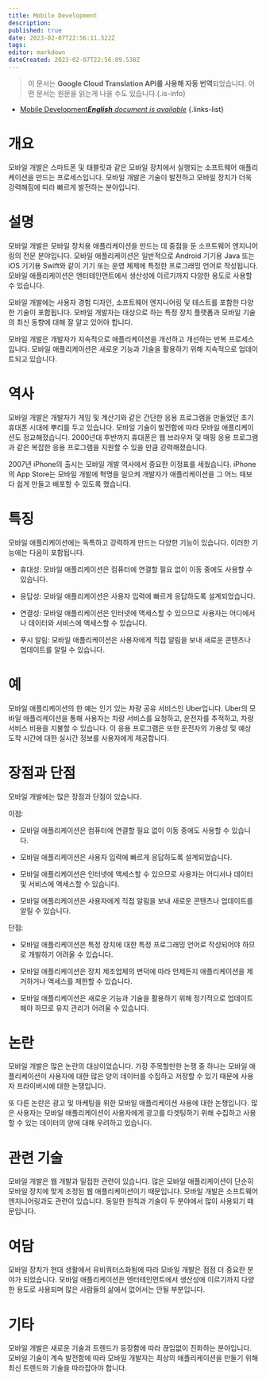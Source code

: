 ```yaml
---
title: Mobile Development
description: 
published: true
date: 2023-02-07T22:56:11.522Z
tags: 
editor: markdown
dateCreated: 2023-02-07T22:56:09.530Z
---
```


> 이 문서는 **Google Cloud Translation API를 사용해 자동 번역**되었습니다.
어떤 문서는 원문을 읽는게 나을 수도 있습니다.{.is-info}



- [Mobile Development***English** document is available*](/en/Knowledge-base/Dictionary/mobile-development)
{.links-list}


# 개요
모바일 개발은 스마트폰 및 태블릿과 같은 모바일 장치에서 실행되는 소프트웨어 애플리케이션을 만드는 프로세스입니다. 모바일 개발은 기술이 발전하고 모바일 장치가 더욱 강력해짐에 따라 빠르게 발전하는 분야입니다.

# 설명
모바일 개발은 모바일 장치용 애플리케이션을 만드는 데 중점을 둔 소프트웨어 엔지니어링의 전문 분야입니다. 모바일 애플리케이션은 일반적으로 Android 기기용 Java 또는 iOS 기기용 Swift와 같이 기기 또는 운영 체제에 특정한 프로그래밍 언어로 작성됩니다. 모바일 애플리케이션은 엔터테인먼트에서 생산성에 이르기까지 다양한 용도로 사용할 수 있습니다.

모바일 개발에는 사용자 경험 디자인, 소프트웨어 엔지니어링 및 테스트를 포함한 다양한 기술이 포함됩니다. 모바일 개발자는 대상으로 하는 특정 장치 플랫폼과 모바일 기술의 최신 동향에 대해 잘 알고 있어야 합니다.

모바일 개발은 개발자가 지속적으로 애플리케이션을 개선하고 개선하는 반복 프로세스입니다. 모바일 애플리케이션은 새로운 기능과 기술을 활용하기 위해 지속적으로 업데이트되고 있습니다.

# 역사
모바일 개발은 개발자가 게임 및 계산기와 같은 간단한 응용 프로그램을 만들었던 초기 휴대폰 시대에 뿌리를 두고 있습니다. 모바일 기술이 발전함에 따라 모바일 애플리케이션도 정교해졌습니다. 2000년대 후반까지 휴대폰은 웹 브라우저 및 매핑 응용 프로그램과 같은 복잡한 응용 프로그램을 지원할 수 있을 만큼 강력해졌습니다.

2007년 iPhone의 출시는 모바일 개발 역사에서 중요한 이정표를 세웠습니다. iPhone의 App Store는 모바일 개발에 혁명을 일으켜 개발자가 애플리케이션을 그 어느 때보다 쉽게 만들고 배포할 수 있도록 했습니다.

# 특징
모바일 애플리케이션에는 독특하고 강력하게 만드는 다양한 기능이 있습니다. 이러한 기능에는 다음이 포함됩니다.

- 휴대성: 모바일 애플리케이션은 컴퓨터에 연결할 필요 없이 이동 중에도 사용할 수 있습니다.

- 응답성: 모바일 애플리케이션은 사용자 입력에 빠르게 응답하도록 설계되었습니다.

- 연결성: 모바일 애플리케이션은 인터넷에 액세스할 수 있으므로 사용자는 어디에서나 데이터와 서비스에 액세스할 수 있습니다.

- 푸시 알림: 모바일 애플리케이션은 사용자에게 직접 알림을 보내 새로운 콘텐츠나 업데이트를 알릴 수 있습니다.

# 예
모바일 애플리케이션의 한 예는 인기 있는 차량 공유 서비스인 Uber입니다. Uber의 모바일 애플리케이션을 통해 사용자는 차량 서비스를 요청하고, 운전자를 추적하고, 차량 서비스 비용을 지불할 수 있습니다. 이 응용 프로그램은 또한 운전자의 가용성 및 예상 도착 시간에 대한 실시간 정보를 사용자에게 제공합니다.

# 장점과 단점
모바일 개발에는 많은 장점과 단점이 있습니다.

이점:

- 모바일 애플리케이션은 컴퓨터에 연결할 필요 없이 이동 중에도 사용할 수 있습니다.

- 모바일 애플리케이션은 사용자 입력에 빠르게 응답하도록 설계되었습니다.

- 모바일 애플리케이션은 인터넷에 액세스할 수 있으므로 사용자는 어디서나 데이터 및 서비스에 액세스할 수 있습니다.

- 모바일 애플리케이션은 사용자에게 직접 알림을 보내 새로운 콘텐츠나 업데이트를 알릴 수 있습니다.

단점:

- 모바일 애플리케이션은 특정 장치에 대한 특정 프로그래밍 언어로 작성되어야 하므로 개발하기 어려울 수 있습니다.

- 모바일 애플리케이션은 장치 제조업체의 변덕에 따라 언제든지 애플리케이션을 제거하거나 액세스를 제한할 수 있습니다.

- 모바일 애플리케이션은 새로운 기능과 기술을 활용하기 위해 정기적으로 업데이트해야 하므로 유지 관리가 어려울 수 있습니다.

# 논란
모바일 개발은 많은 논란의 대상이었습니다. 가장 주목할만한 논쟁 중 하나는 모바일 애플리케이션이 사용자에 대한 많은 양의 데이터를 수집하고 저장할 수 있기 때문에 사용자 프라이버시에 대한 논쟁입니다.

또 다른 논란은 광고 및 마케팅을 위한 모바일 애플리케이션 사용에 대한 논쟁입니다. 많은 사용자는 모바일 애플리케이션이 사용자에게 광고를 타겟팅하기 위해 수집하고 사용할 수 있는 데이터의 양에 대해 우려하고 있습니다.

# 관련 기술
모바일 개발은 웹 개발과 밀접한 관련이 있습니다. 많은 모바일 애플리케이션이 단순히 모바일 장치에 맞게 조정된 웹 애플리케이션이기 때문입니다. 모바일 개발은 소프트웨어 엔지니어링과도 관련이 있습니다. 동일한 원칙과 기술이 두 분야에서 많이 사용되기 때문입니다.

# 여담
모바일 장치가 현대 생활에서 유비쿼터스화됨에 따라 모바일 개발은 점점 더 중요한 분야가 되었습니다. 모바일 애플리케이션은 엔터테인먼트에서 생산성에 이르기까지 다양한 용도로 사용되며 많은 사람들의 삶에서 없어서는 안될 부분입니다.

# 기타
모바일 개발은 새로운 기술과 트렌드가 등장함에 따라 끊임없이 진화하는 분야입니다. 모바일 기술이 계속 발전함에 따라 모바일 개발자는 최상의 애플리케이션을 만들기 위해 최신 트렌드와 기술을 따라잡아야 합니다.